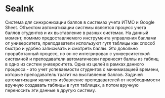 # SeaInk

Система для синхронизации баллов в системах учета ИТМО и Google Sheet. Объектом автоматизации системы является процесс учета баллов студентов и их выставление в разных системах. На данный момент, помимо предоставляемого инструмента управления баллами от университета, преподаватели используют гугл таблицы как способ быстро и удобно записывать и смотреть баллы. Это довольно проработанный процесс, но он не интегрирован с университетской системной и преподаватели автоматически переносят баллы из таблиц в одно из систем университета. Одна из целей в рамках данного процесса - это учет успеваемости студентов с минимизацией времени, которые преподаватель тратит на выставление баллов. Задачей автоматизации является избавление преподавателей от необходимости вручную создавать таблицы в гугл таблицах, а потом вручную переносить эти данные в другую систему.
